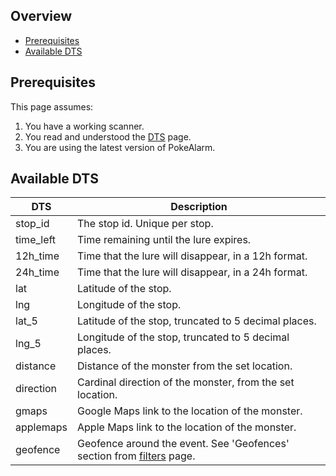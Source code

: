 ## Overview

* [Prerequisites](#prerequisites)
* [Available DTS](#available-dts)

## Prerequisites

This page assumes:

1. You have a working scanner.
2. You read and understood the [DTS](Dynamic-Text-Substitution) page.
3. You are using the latest version of PokeAlarm.


## Available DTS

| DTS          | Description                                           |
|------------- |------------------------------------------------------ |
| stop_id      | The stop id. Unique per stop.                         |
| time_left    | Time remaining until the lure expires.                |
| 12h_time     | Time that the lure will disappear, in a 12h format.   |
| 24h_time     | Time that the lure will disappear, in a 24h format.   |
| lat          | Latitude of the stop.                                 |
| lng          | Longitude of the stop.                                |
| lat_5        | Latitude of the stop, truncated to 5 decimal places.  |
| lng_5        | Longitude of the stop, truncated to 5 decimal places. |
| distance     | Distance of the monster from the set location.        |
| direction    | Cardinal direction of the monster, from the set location.|
| gmaps        | Google Maps link to the location of the monster.      |
| applemaps    | Apple Maps link to the location of the monster.       |
| geofence     | Geofence around the event. See 'Geofences' section from [filters](Filters-Overview#geofence) page.|

